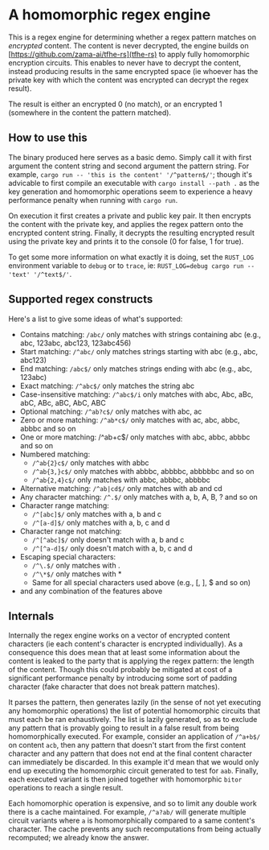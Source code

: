 # A homomorphic regex engine

This is a regex engine for determining whether a regex pattern matches on
_encrypted_ content. The content is never decrypted, the engine builds on
[https://github.com/zama-ai/tfhe-rs](tfhe-rs) to apply fully homomorphic
encryption circuits. This enables to never have to decrypt the content, instead
producing results in the same encrypted space (ie whoever has the private key
with which the content was encrypted can decrypt the regex result).

The result is either an encrypted 0 (no match), or an encrypted 1 (somewhere in
the content the pattern matched).

## How to use this

The binary produced here serves as a basic demo. Simply call it with first
argument the content string and second argument the pattern string. For
example, `cargo run -- 'this is the content' '/^pattern$/'`; though it's
advicable to first compile an executable with `cargo install --path .` as the
key generation and homomorphic operations seem to experience a heavy
performance penalty when running with `cargo run`.

On execution it first creates a private and public key pair. It then encrypts
the content with the private key, and applies the regex pattern onto the
encrypted content string. Finally, it decrypts the resulting encrypted result
using the private key and prints it to the console (0 for false, 1 for true).

To get some more information on what exactly it is doing, set the `RUST_LOG`
environment variable to `debug` or to `trace`, ie: `RUST_LOG=debug cargo run --
'text' '/^text$/'`.

## Supported regex constructs

Here's a list to give some ideas of what's supported:
- Contains matching: `/abc/` only matches with strings containing abc (e.g., abc, 123abc, abc123, 123abc456)
- Start matching: `/^abc/` only matches strings starting with abc (e.g., abc, abc123)
- End matching: `/abc$/` only matches strings ending with abc (e.g., abc, 123abc)
- Exact matching: `/^abc$/` only matches the string abc
- Case-insensitive matching: `/^abc$/i` only matches with abc, Abc, aBc, abC, ABc, aBC, AbC, ABC
- Optional matching: `/^ab?c$/` only matches with abc, ac
- Zero or more matching: `/^ab*c$/` only matches with ac, abc, abbc, abbbc and so on
- One or more matching: /^ab+c$/ only matches with abc, abbc, abbbc and so on
- Numbered matching: 
  * `/^ab{2}c$/` only matches with abbc
  * `/^ab{3,}c$/` only matches with abbbc, abbbbc, abbbbbc and so on
  * `/^ab{2,4}c$/` only matches with abbc, abbbc, abbbbc
- Alternative matching: `/^ab|cd$/` only matches with ab and cd
- Any character matching: `/^.$/` only matches with a, b, A, B, ? and so on
- Character range matching: 
  * `/^[abc]$/` only matches with a, b and c
  * `/^[a-d]$/` only matches with a, b, c and d
- Character range not matching: 
  * `/^[^abc]$/` only doesn't match with a, b and c
  * `/^[^a-d]$/` only doesn't match with a, b, c and d
- Escaping special characters: 
  * `/^\.$/` only matches with .
  * `/^\*$/` only matches with *
  * Same for all special characters used above (e.g., [, ], $ and so on)
- and any combination of the features above

## Internals

Internally the regex engine works on a vector of encrypted content characters
(ie each content's character is encrypted individually). As a consequence this
does mean that at least some information about the content is leaked to the
party that is applying the regex pattern: the length of the content. Though
this could probably be mitigated at cost of a significant performance penalty
by introducing some sort of padding character (fake character that does not 
break pattern matches).

It parses the pattern, then generates lazily (in the sense of not yet executing
any homomorphic operations) the list of potential homomorphic circuits that
must each be ran exhaustively. The list is lazily generated, so as to exclude
any pattern that is provably going to result in a false result from being
homomorphically executed. For example, consider an application of `/^a+b$/` on
content `acb`, then any pattern that doesn't start from the first content 
character and any pattern that does not end at the final content character can
immediately be discarded. In this example it'd mean that we would only end up
executing the homomorphic circuit generated to test for `aab`. Finally, each 
executed variant is then joined together with homomorphic `bitor` operations 
to reach a single result.

Each homomorphic operation is expensive, and so to limit any double work there
is a cache maintained. For example, `/^a?ab/` will generate multiple circuit
variants where `a` is homomorphically compared to a same content's character.
The cache prevents any such recomputations from being actually recomputed; we
already know the answer.
